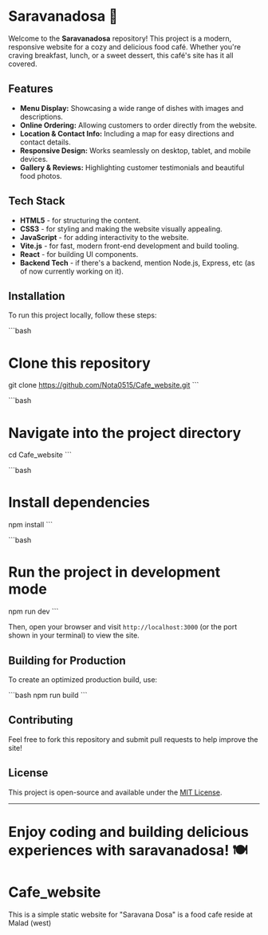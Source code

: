 # Saravanadosa 🍲

Welcome to the **Saravanadosa** repository! This project is a modern, responsive website for a cozy and delicious food café. Whether you're craving breakfast, lunch, or a sweet dessert, this café's site has it all covered.

## Features

- **Menu Display:** Showcasing a wide range of dishes with images and descriptions.
- **Online Ordering:** Allowing customers to order directly from the website.
- **Location & Contact Info:** Including a map for easy directions and contact details.
- **Responsive Design:** Works seamlessly on desktop, tablet, and mobile devices.
- **Gallery & Reviews:** Highlighting customer testimonials and beautiful food photos.

## Tech Stack

- **HTML5** - for structuring the content.
- **CSS3** - for styling and making the website visually appealing.
- **JavaScript** - for adding interactivity to the website.
- **Vite.js** - for fast, modern front-end development and build tooling.
- **React** - for building UI components.
- **Backend Tech** - if there's a backend, mention Node.js, Express, etc (as of now currently working on it).

## Installation

To run this project locally, follow these steps:

\```bash
# Clone this repository
git clone https://github.com/Nota0515/Cafe_website.git
\```

\```bash
# Navigate into the project directory
cd Cafe_website
\```

\```bash
# Install dependencies
npm install
\```

\```bash
# Run the project in development mode
npm run dev
\```

Then, open your browser and visit `http://localhost:3000` (or the port shown in your terminal) to view the site.

## Building for Production

To create an optimized production build, use:

\```bash
npm run build
\```

## Contributing

Feel free to fork this repository and submit pull requests to help improve the site!

## License

This project is open-source and available under the [MIT License](LICENSE).

---

Enjoy coding and building delicious experiences with **saravanadosa**! 🍽️
=======
# Cafe_website
This is a simple static website for "Saravana Dosa" is a food cafe reside at Malad (west)
